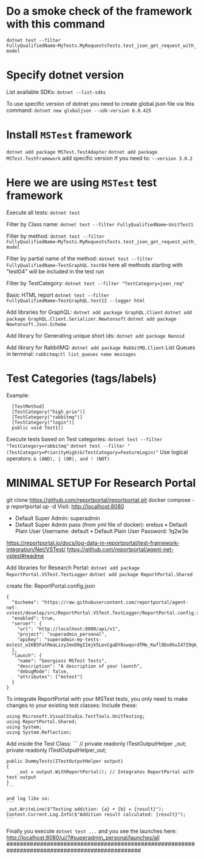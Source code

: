 # Do a smoke check of the framework with this command
`dotnet test --filter FullyQualifiedName~MyTests.MyRequestsTests.test_json_get_request_with_model`

# Specify dotnet version

List available SDKs:
`dotnet --list-sdks`

To use specific version of dotnet you need to create global.json file via this command:
`dotnet new globaljson --sdk-version 6.0.425`

# Install `MSTest` framework

`dotnet add package MSTest.TestAdapter`
`dotnet add package MSTest.TestFramework`
add specific version if you need to: `--version 3.0.2`

# Here we are using `MSTest` test framework

Execute all tests:
`dotnet test`

Filter by Class name:
`dotnet test --filter FullyQualifiedName~UnitTest1`

Filter by method:
`dotnet test --filter FullyQualifiedName~MyTests.MyRequestsTests.test_json_get_request_with_model`

Filter by partial name of the method:
`dotnet test --filter FullyQualifiedName~TestGraphQL.test04`
here all methods starting with "test04" will be included in the test run

Filter by TestCategory:
`dotnet test --filter "TestCategory=json_req"`

Basic HTML report
`dotnet test --filter FullyQualifiedName~TestGraphQL.test12 --logger html`

Add libraries for GraphQL:
`dotnet add package GraphQL.Client`
`dotnet add package GraphQL.Client.Serializer.Newtonsoft`
`dotnet add package Newtonsoft.Json.Schema`

Add library for Generating unique short ids:
`dotnet add package Nanoid`

Add library for RabbitMQ:
`dotnet add package RabbitMQ.Client`
List Queues in terminal:
`rabbitmqctl list_queues name messages`

# Test Categories (tags/labels)

Example:

```
  [TestMethod]
  [TestCategory("high_prio")]
  [TestCategory("rabbitmq")]
  [TestCategory("login")]
  public void Test1()
```

Execute tests based on Test categories:
`dotnet test --filter "TestCategory=rabbitmq"`
`dotnet test --filter "(TestCategory=PriorityHigh)&(TestCategory=FeatureLogin)"`
Use logical operators: `& (AND), | (OR), and ! (NOT)`


# MINIMAL SETUP For Research Portal ########################################################

git clone <https://github.com/reportportal/reportportal.git>
docker compose -p reportportal up -d
Visit: <http://localhost:8080>

- Default Super Admin: superadmin
- Default Super Admin pass (from yml file of docker): erebus
• Default Plain User Username: default
• Default Plain User Password: 1q2w3e

https://reportportal.io/docs/log-data-in-reportportal/test-framework-integration/Net/VSTest/
https://github.com/reportportal/agent-net-vstest#readme

Add libraries for Research Portal:
`dotnet add package ReportPortal.VSTest.TestLogger`
`dotnet add package ReportPortal.Shared`

create file: ReportPortal.config.json
```
{
  "$schema": "https://raw.githubusercontent.com/reportportal/agent-net-vstest/develop/src/ReportPortal.VSTest.TestLogger/ReportPortal.config.schema",
  "enabled": true,
  "server": {
    "url": "http://localhost:8080/api/v1",
    "project": "superadmin_personal",
    "apiKey": "superadmin-my-tests-mstest_wIKB5FatRmaLzzy2mxD0gIImjk5LevCgaDY8swqordTMe_Kwfl9Dv0kuI47I9qk_"
  },
  "launch": {
    "name": "Georgioss MSTest Tests",
    "description": "A description of your launch",
    "debugMode": false,
    "attributes": ["mstest"]
  }
}
```

To integrate ReportPortal with your MSTest tests, you only need to make changes to your existing test classes:
Include these:

  ```
  using Microsoft.VisualStudio.TestTools.UnitTesting;
  using ReportPortal.Shared;
  using System;
  using System.Reflection;
  ```

Add inside the Test Class:
    ```
    // private readonly ITestOutputHelper _out;
    private readonly ITestOutputHelper_out;

    public DummyTests(ITestOutputHelper output)
    {
        _out = output.WithReportPortal(); // Integrates ReportPortal with test output
    }
    ```

    and log like so:
    ```
    _out.WriteLine($"Testing addition: {a} + {b} = {result}");
    Context.Current.Log.Info($"Addition result calculated: {result}");
    ```

Finally you execute
`dotnet test ...`
and you see the launches here: <http://localhost:8080/ui/?#superadmin_personal/launches/all>
################################################################################################

